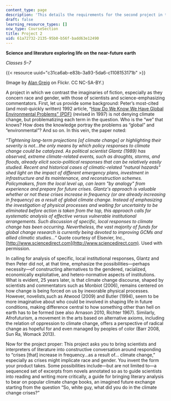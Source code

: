 ```yaml
---
content_type: page
description: 'This details the requirements for the second project in the course. '
draft: false
learning_resource_types: []
ocw_type: CourseSection
title: Project 2
uid: 61a72732-2135-95b0-b56f-badd63e12490
---
```

**Science and literature exploring life on the near-future earth**

*Classes 5–7*

{{< resource uuid="c31ca6ab-e83b-3a93-5da6-c1108153171b" >}}

(Image by [Alan Greig](https://www.flickr.com/photos/35130853@N05/15316525432/in/album-72157647849872066/) on Flickr. CC NC-SA-BY.)

A project in which we contrast the imaginaries of fiction, especially as they concern race and gender, with those of scientists and science-emphasizing commentators. First, let us provide some background: Peter’s most-cited (and most-quickly written) 1992 article, “[How Do We Know We Have Global Environmental Problems” (PDF)](http://www.faculty.umb.edu/pjt/92b.pdf) (revised in 1997) is not denying climate change, but problematizing each term in the question. Who is the “we” that knows? How does the knowledge portray the problems as “global” and “environmental”? And so on. In this vein, the paper noted:

*“Tightening long-term projections \[of climate change\] or highlighting their severity is not…the only means by which policy responses to climate change could be catalyzed. As political scientist Glantz (1989) has observed, extreme climate-related events, such as droughts, storms, and floods, already elicit socio-political responses that can be relatively easily studied. Recent and historical cases of climatic-related "natural hazards" shed light on the impact of different emergency plans, investment in infrastructure and its maintenance, and reconstruction schemes. Policymakers, from the local level up, can learn "by analogy" from experience and prepare for future crises. Glantz's approach is valuable whether or not these crises increase in frequency (or are already increasing in frequency) as a result of global climate change. Instead of emphasizing the investigation of physical processes and waiting for uncertainty to be eliminated before action is taken from the top, this approach calls for systematic analysis of effective versus vulnerable institutional arrangements. Such discussion of specific, local responses to climate change has been occurring. Nevertheless, the vast majority of funds for global change research is currently being devoted to improving GCMs and allied climatic studies…”* Quote courtesy of Elsevier, Inc., [http://www.sciencedirect.com](http://www.sciencedirect.com). Used with permission.

In calling for analysis of specific, local institutional responses, Glantz and then Peter did not, at that time, emphasize the possibilities—perhaps necessity—of constructing alternatives to the gendered, racialized, economically exploitative, and hetero-normative aspects of institutions. What is evident, 25 years later, is that climate change discourse, shaped by scientists and commentators such as Monbiot (2006), remains centered on how change is being forced on us by inexorable physical processes. However, novelists,such as Atwood (2009) and Butler (1994), seem to be more imaginative about who could be involved in shaping life in future conditions, making difference central to how something other than hell on earth has to be formed (see also Arnason 2010, Richter 1967). Similarly, Afrofuturism, a movement in the arts based on alternative axioms, including the relation of oppression to climate change, offers a perspective of radical change as hopeful for and even managed by peoples of color (Barr 2008, Sun Ra, Womack 2013).

Now for the project proper: This project asks you to bring scientists and interpreters of literature into constructive conversation around responding to “crises \[that\] increase in frequency…as a result of… climate change,” especially as crises might implicate race and gender. You invent the form your product takes. Some possibilities include—but are not limited to—a sequenced set of excerpts from novels annotated so as to guide scientists into reading and writing more critically, a guide for bringing literary analysis to bear on popular climate change books, an imagined future exchange starting from the question “So, white guy, what did you do in the climate change crises?”